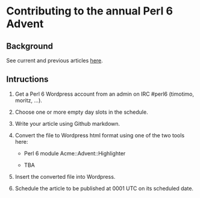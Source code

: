 # Contributing to the annual Perl 6 Advent

## Background

See current and previous articles [here]().

## Intructions

1. Get a Perl 6 Wordpress account from an admin on IRC #perl6 (timotimo, moritz, ...).

2. Choose one or more empty day slots in the schedule.

3. Write your article using Github markdown.

4. Convert the file to Wordpress html format using one of the two tools here:

   * Perl 6 module Acme::Advent::Highlighter
   
   * TBA
   
5. Insert the converted file into Wordpress.

6. Schedule the article to be published at 0001 UTC on its scheduled date.
